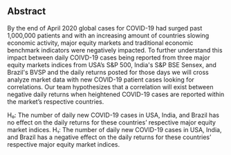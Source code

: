 ## Abstract
By the end of April 2020 global cases for COVID-19 had surged past 1,000,000 patients and with an increasing amount of countries slowing economic activity, major equity markets and traditional economic benchmark indicators were negatively impacted. To further understand this impact between daily COIVD-19 cases being reported from three major equity markets indices from USA’s S&P 500, India's S&P BSE Sensex, and Brazil's BVSP and the daily returns posted for those days we will cross analyze market data with new COVID-19 patient cases looking for correlations. Our team hypothesizes that a correlation will exist between negative daily returns when heightened COVID-19 cases are reported within the market’s respective countries.

H₀: The number of daily new COVID-19 cases in USA, India, and Brazil has no effect on the daily returns for these countries’ respective major equity market indices.
H₁: The number of daily new COVID-19 cases in USA, India, and Brazil has a negative effect on the daily returns for these countries’ respective major equity market indices. 

